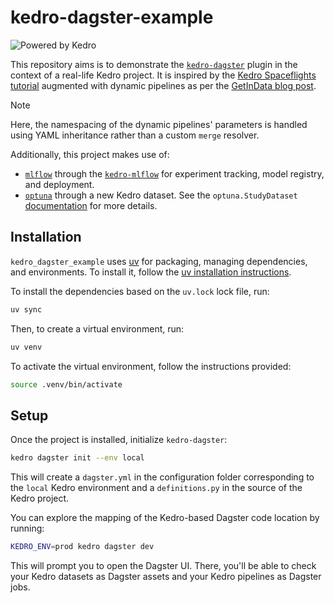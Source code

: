 # kedro-dagster-example

![Powered by Kedro](https://img.shields.io/badge/powered_by-kedro-ffc900?logo=kedro)

This repository aims is to demonstrate the [`kedro-dagster`](https://github.com/gtauzin/kedro-dagster)
plugin in the context of a real-life Kedro project. It is inspired by the
[Kedro Spaceflights tutorial](https://docs.kedro.org/en/stable/tutorial/spaceflights_tutorial.html)
augmented with dynamic pipelines as per the [GetInData blog post](https://getindata.com/blog/kedro-dynamic-pipelines/).

> [!NOTE]
> Here, the namespacing of the dynamic pipelines' parameters is handled using YAML inheritance
> rather than a custom `merge` resolver.

Additionally, this project makes use of:

- [`mlflow`](https://mlflow.org/) through the [`kedro-mlflow`](https://github.com/Galileo-Galilei/kedro-mlflow)
  for experiment tracking, model registry, and deployment.
- [`optuna`](https://optuna.org/) through a new Kedro dataset. See the `optuna.StudyDataset`
  [documentation](https://docs.kedro.org/projects/kedro-datasets/en/latest/api/kedro_datasets_experimental.optuna.StudyDataset.html) for more details.

## Installation

`kedro_dagster_example` uses [uv](https://docs.astral.sh/uv/) for packaging, managing dependencies, and environments.
To install it, follow the [uv installation instructions](https://docs.astral.sh/uv/getting-started/installation/).

To install the dependencies based on the `uv.lock` lock file, run:

```bash
uv sync
```

Then, to create a virtual environment, run:

```bash
uv venv
```

To activate the virtual environment, follow the instructions provided:

```bash
source .venv/bin/activate
```

## Setup

Once the project is installed, initialize `kedro-dagster`:

```bash
kedro dagster init --env local
```

This will create a `dagster.yml` in the configuration folder corresponding to
the `local` Kedro environment and a `definitions.py` in the source of the Kedro
project.

You can explore the mapping of the Kedro-based Dagster code location by running:

```bash
KEDRO_ENV=prod kedro dagster dev
```

This will prompt you to open the Dagster UI. There, you'll be able to check your
Kedro datasets as Dagster assets and your Kedro pipelines as Dagster jobs.
